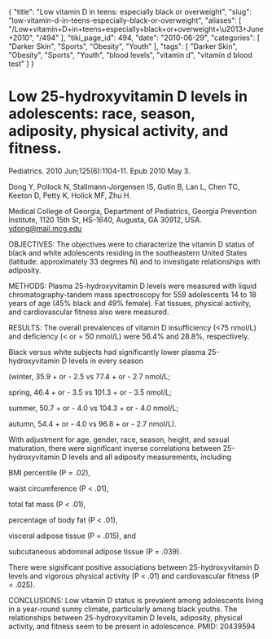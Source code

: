 {
    "title": "Low vitamin D in teens: especially black or overweight",
    "slug": "low-vitamin-d-in-teens-especially-black-or-overweight",
    "aliases": [
        "/Low+vitamin+D+in+teens+especially+black+or+overweight+\u2013+June+2010",
        "/494"
    ],
    "tiki_page_id": 494,
    "date": "2010-06-29",
    "categories": [
        "Darker Skin",
        "Sports",
        "Obesity",
        "Youth"
    ],
    "tags": [
        "Darker Skin",
        "Obesity",
        "Sports",
        "Youth",
        "blood levels",
        "vitamin d",
        "vitamin d blood test"
    ]
}


# Low 25-hydroxyvitamin D levels in adolescents: race, season, adiposity, physical activity, and fitness.

Pediatrics. 2010 Jun;125(6):1104-11. Epub 2010 May 3.

Dong Y, Pollock N, Stallmann-Jorgensen IS, Gutin B, Lan L, Chen TC, Keeton D, Petty K, Holick MF, Zhu H.

Medical College of Georgia, Department of Pediatrics, Georgia Prevention Institute, 1120 15th St, HS-1640, Augusta, GA 30912, USA. ydong@mail.mcg.edu

OBJECTIVES: The objectives were to characterize the vitamin D status of black and white adolescents residing in the southeastern United States (latitude: approximately 33 degrees N) and to investigate relationships with adiposity. 

METHODS: Plasma 25-hydroxyvitamin D levels were measured with liquid chromatography-tandem mass spectroscopy for 559 adolescents 14 to 18 years of age (45% black and 49% female). Fat tissues, physical activity, and cardiovascular fitness also were measured. 

RESULTS: The overall prevalences of vitamin D insufficiency (<75 nmol/L) and deficiency (< or = 50 nmol/L) were 56.4% and 28.8%, respectively. 

Black versus white subjects had significantly lower plasma 25-hydroxyvitamin D levels in every season 

(winter, 35.9 + or - 2.5 vs 77.4 + or - 2.7 nmol/L; 

spring, 46.4 + or - 3.5 vs 101.3 + or - 3.5 nmol/L; 

summer, 50.7 + or - 4.0 vs 104.3 + or - 4.0 nmol/L; 

autumn, 54.4 + or - 4.0 vs 96.8 + or - 2.7 nmol/L). 

With adjustment for age, gender, race, season, height, and sexual maturation, there were significant inverse correlations between 25-hydroxyvitamin D levels and all adiposity measurements, including 

BMI percentile (P = .02), 

waist circumference (P < .01), 

total fat mass (P < .01), 

percentage of body fat (P < .01), 

visceral adipose tissue (P = .015), and 

subcutaneous abdominal adipose tissue (P = .039). 

There were significant positive associations between 25-hydroxyvitamin D levels and vigorous physical activity (P < .01) and cardiovascular fitness (P = .025). 

CONCLUSIONS: Low vitamin D status is prevalent among adolescents living in a year-round sunny climate, particularly among black youths. The relationships between 25-hydroxyvitamin D levels, adiposity, physical activity, and fitness seem to be present in adolescence. PMID: 20439594